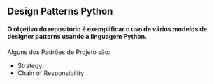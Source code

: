 ## Design Patterns Python

#### O objetivo do repositório é exemplificar o uso de vários modelos de designer patterns usando a linguagem Python.

Alguns dos Padrões de Projeto são:

* Strategy;
* Chain of Responsibility
